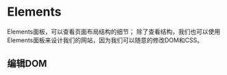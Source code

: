 # Elements
Elements面板，可以查看页面布局结构的细节；
除了查看结构，我们也可以使用Elements面板来设计我们的网站，因为我们可以随意的修改DOM和CSS。


## 编辑DOM

